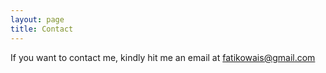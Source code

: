 ```yaml
---
layout: page
title: Contact
---
```


If you want to contact me, kindly hit me an email at fatikowais@gmail.com